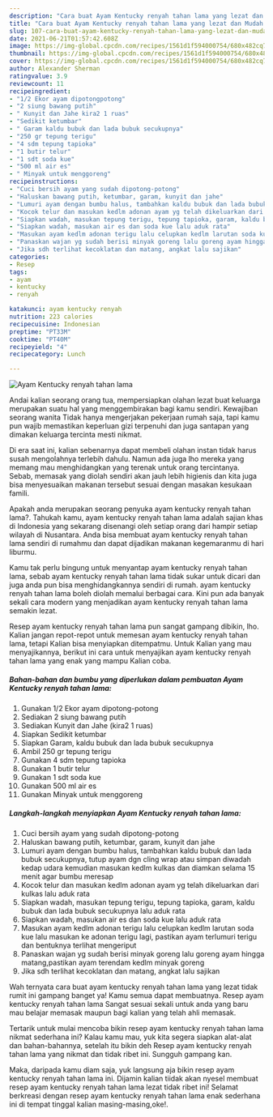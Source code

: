 ```yaml
---
description: "Cara buat Ayam Kentucky renyah tahan lama yang lezat dan Mudah Dibuat"
title: "Cara buat Ayam Kentucky renyah tahan lama yang lezat dan Mudah Dibuat"
slug: 107-cara-buat-ayam-kentucky-renyah-tahan-lama-yang-lezat-dan-mudah-dibuat
date: 2021-06-21T01:57:42.608Z
image: https://img-global.cpcdn.com/recipes/1561d1f594000754/680x482cq70/ayam-kentucky-renyah-tahan-lama-foto-resep-utama.jpg
thumbnail: https://img-global.cpcdn.com/recipes/1561d1f594000754/680x482cq70/ayam-kentucky-renyah-tahan-lama-foto-resep-utama.jpg
cover: https://img-global.cpcdn.com/recipes/1561d1f594000754/680x482cq70/ayam-kentucky-renyah-tahan-lama-foto-resep-utama.jpg
author: Alexander Sherman
ratingvalue: 3.9
reviewcount: 11
recipeingredient:
- "1/2 Ekor ayam dipotongpotong"
- "2 siung bawang putih"
- " Kunyit dan Jahe kira2 1 ruas"
- "Sedikit ketumbar"
- " Garam kaldu bubuk dan lada bubuk secukupnya"
- "250 gr tepung terigu"
- "4 sdm tepung tapioka"
- "1 butir telur"
- "1 sdt soda kue"
- "500 ml air es"
- " Minyak untuk menggoreng"
recipeinstructions:
- "Cuci bersih ayam yang sudah dipotong-potong"
- "Haluskan bawang putih, ketumbar, garam, kunyit dan jahe"
- "Lumuri ayam dengan bumbu halus, tambahkan kaldu bubuk dan lada bubuk secukupnya, tutup ayam dgn cling wrap atau simpan diwadah kedap udara kemudian masukan kedlm kulkas dan diamkan selama 15 menit agar bumbu meresap"
- "Kocok telur dan masukan kedlm adonan ayam yg telah dikeluarkan dari kulkas lalu aduk rata"
- "Siapkan wadah, masukan tepung terigu, tepung tapioka, garam, kaldu bubuk dan lada bubuk secukupnya lalu aduk rata"
- "Siapkan wadah, masukan air es dan soda kue lalu aduk rata"
- "Masukan ayam kedlm adonan terigu lalu celupkan kedlm larutan soda kue lalu masukan ke adonan terigu lagi, pastikan ayam terlumuri terigu dan bentuknya terlihat mengeriput"
- "Panaskan wajan yg sudah berisi minyak goreng lalu goreng ayam hingga matang,pastikan ayam terendam kedlm minyak goreng"
- "Jika sdh terlihat kecoklatan dan matang, angkat lalu sajikan"
categories:
- Resep
tags:
- ayam
- kentucky
- renyah

katakunci: ayam kentucky renyah 
nutrition: 223 calories
recipecuisine: Indonesian
preptime: "PT33M"
cooktime: "PT40M"
recipeyield: "4"
recipecategory: Lunch

---
```



![Ayam Kentucky renyah tahan lama](https://img-global.cpcdn.com/recipes/1561d1f594000754/680x482cq70/ayam-kentucky-renyah-tahan-lama-foto-resep-utama.jpg)

Andai kalian seorang orang tua, mempersiapkan olahan lezat buat keluarga merupakan suatu hal yang menggembirakan bagi kamu sendiri. Kewajiban seorang  wanita Tidak hanya mengerjakan pekerjaan rumah saja, tapi kamu pun wajib memastikan keperluan gizi terpenuhi dan juga santapan yang dimakan keluarga tercinta mesti nikmat.

Di era  saat ini, kalian sebenarnya dapat membeli olahan instan tidak harus susah mengolahnya terlebih dahulu. Namun ada juga lho mereka yang memang mau menghidangkan yang terenak untuk orang tercintanya. Sebab, memasak yang diolah sendiri akan jauh lebih higienis dan kita juga bisa menyesuaikan makanan tersebut sesuai dengan masakan kesukaan famili. 



Apakah anda merupakan seorang penyuka ayam kentucky renyah tahan lama?. Tahukah kamu, ayam kentucky renyah tahan lama adalah sajian khas di Indonesia yang sekarang disenangi oleh setiap orang dari hampir setiap wilayah di Nusantara. Anda bisa membuat ayam kentucky renyah tahan lama sendiri di rumahmu dan dapat dijadikan makanan kegemaranmu di hari liburmu.

Kamu tak perlu bingung untuk menyantap ayam kentucky renyah tahan lama, sebab ayam kentucky renyah tahan lama tidak sukar untuk dicari dan juga anda pun bisa menghidangkannya sendiri di rumah. ayam kentucky renyah tahan lama boleh diolah memalui berbagai cara. Kini pun ada banyak sekali cara modern yang menjadikan ayam kentucky renyah tahan lama semakin lezat.

Resep ayam kentucky renyah tahan lama pun sangat gampang dibikin, lho. Kalian jangan repot-repot untuk memesan ayam kentucky renyah tahan lama, tetapi Kalian bisa menyiapkan ditempatmu. Untuk Kalian yang mau menyajikannya, berikut ini cara untuk menyajikan ayam kentucky renyah tahan lama yang enak yang mampu Kalian coba.

<!--inarticleads1-->

##### Bahan-bahan dan bumbu yang diperlukan dalam pembuatan Ayam Kentucky renyah tahan lama:

1. Gunakan 1/2 Ekor ayam dipotong-potong
1. Sediakan 2 siung bawang putih
1. Sediakan  Kunyit dan Jahe (kira2 1 ruas)
1. Siapkan Sedikit ketumbar
1. Siapkan  Garam, kaldu bubuk dan lada bubuk secukupnya
1. Ambil 250 gr tepung terigu
1. Gunakan 4 sdm tepung tapioka
1. Gunakan 1 butir telur
1. Gunakan 1 sdt soda kue
1. Gunakan 500 ml air es
1. Gunakan  Minyak untuk menggoreng




<!--inarticleads2-->

##### Langkah-langkah menyiapkan Ayam Kentucky renyah tahan lama:

1. Cuci bersih ayam yang sudah dipotong-potong
1. Haluskan bawang putih, ketumbar, garam, kunyit dan jahe
1. Lumuri ayam dengan bumbu halus, tambahkan kaldu bubuk dan lada bubuk secukupnya, tutup ayam dgn cling wrap atau simpan diwadah kedap udara kemudian masukan kedlm kulkas dan diamkan selama 15 menit agar bumbu meresap
1. Kocok telur dan masukan kedlm adonan ayam yg telah dikeluarkan dari kulkas lalu aduk rata
1. Siapkan wadah, masukan tepung terigu, tepung tapioka, garam, kaldu bubuk dan lada bubuk secukupnya lalu aduk rata
1. Siapkan wadah, masukan air es dan soda kue lalu aduk rata
1. Masukan ayam kedlm adonan terigu lalu celupkan kedlm larutan soda kue lalu masukan ke adonan terigu lagi, pastikan ayam terlumuri terigu dan bentuknya terlihat mengeriput
1. Panaskan wajan yg sudah berisi minyak goreng lalu goreng ayam hingga matang,pastikan ayam terendam kedlm minyak goreng
1. Jika sdh terlihat kecoklatan dan matang, angkat lalu sajikan




Wah ternyata cara buat ayam kentucky renyah tahan lama yang lezat tidak rumit ini gampang banget ya! Kamu semua dapat membuatnya. Resep ayam kentucky renyah tahan lama Sangat sesuai sekali untuk anda yang baru mau belajar memasak maupun bagi kalian yang telah ahli memasak.

Tertarik untuk mulai mencoba bikin resep ayam kentucky renyah tahan lama nikmat sederhana ini? Kalau kamu mau, yuk kita segera siapkan alat-alat dan bahan-bahannya, setelah itu bikin deh Resep ayam kentucky renyah tahan lama yang nikmat dan tidak ribet ini. Sungguh gampang kan. 

Maka, daripada kamu diam saja, yuk langsung aja bikin resep ayam kentucky renyah tahan lama ini. Dijamin kalian tiidak akan nyesel membuat resep ayam kentucky renyah tahan lama lezat tidak ribet ini! Selamat berkreasi dengan resep ayam kentucky renyah tahan lama enak sederhana ini di tempat tinggal kalian masing-masing,oke!.

